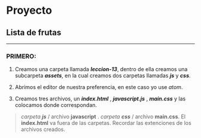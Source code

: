 # __Proyecto__
## __Lista de frutas__
***
### __PRIMERO:__
1) Creamos una carpeta llamada __*leccion-13*__, dentro de ella creamos una subcarpeta __*assets*__, en la cual creamos dos carpetas llamadas __*js*__ y __*css*__.

 2) Abrimos el editor de nuestra preferencia, en este caso yo use *atom*.

 3) Creamos tres archivos, un __*index.html*__ , __*javascript.js*__ , __*main.css*__ y las colocamos donde correspondan.

 >*carpeta __js__* / archivo __javascript__ .
 > *carpeta __css__* / archivo __main.css__.
 > El __index.html__ va fuera de las carpetas.
 >Recordar las extenciones de los archivos creados.
 

